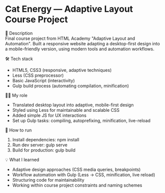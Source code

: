# Cat Energy — Adaptive Layout Course Project

📌 Description  
Final course project from HTML Academy "Adaptive Layout and Automation". Built a responsive website adapting a desktop-first design into a mobile-friendly version, using modern tools and automation workflows.

🛠 Tech stack  
- HTML5, CSS3 (responsive, adaptive techniques)  
- Less (CSS preprocessor)  
- Basic JavaScript (interactivity)  
- Gulp build process (automating compilation, minification)

👩‍💻 My role  
- Translated desktop layout into adaptive, mobile-first design  
- Styled using Less for maintainable and scalable CSS  
- Added simple JS for UX interactions  
- Set up Gulp tasks: compiling, autoprefixing, minification, live-reload

🚀 How to run  
1. Install dependencies: npm install  
2. Run dev server: gulp serve  
3. Build for production: gulp build

💡 What I learned  
- Adaptive design approaches (CSS media queries, breakpoints)  
- Workflow automation with Gulp (Less → CSS, minification, live reload)  
- Structuring code for maintainability  
- Working within course project constraints and naming schemes
